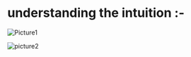 # understanding the intuition :-

![Picture1](C:\Users\Yashasvi\Downloads\Schedule%20Courses\Markdown%20essentials\1.jpeg)

![picture2](C:\Users\Yashasvi\Downloads\Schedule%20Courses\Markdown%20essentials\2.jpeg)

